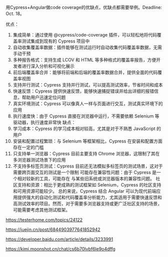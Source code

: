 用Cypress+Angular做code coverage的优缺点，优缺点都需要举例。Deadline: Oct. 18。



优点：
1. 集成简单：通过使用 @cypress/code-coverage 插件，可以轻松地将代码覆盖率测试集成到现有的 Cypress 项目中
2. 自动收集覆盖率数据：插件能够在测试运行时自动收集代码覆盖率数据，无需手动干预
3. 多种报告格式：支持生成 LCOV 和 HTML 等多种格式的覆盖率报告，方便开发者进行深入分析和可视化展示
4. 前后端覆盖率合并：能够将前端和后端的覆盖率数据合并，提供全面的代码覆盖率视图
5. 支持并行测试：Cypress 支持并行测试，可以提高测试效率，节省时间和成本
6. 快速反馈：Cypress 提供快速反馈，能够快速捕捉错误并给出详细的报错信息，帮助用户迅速定位问题
7. 真实环境测试：Cypress 可以像真人一样与页面进行交互，测试真实环境下的应用
8. 执行速度快：由于 Cypress 直接在浏览器中运行，不需要依赖 Selenium 等驱动器，执行速度非常快
缺点：
1. 学习成本：Cypress 的学习成本相对较高，尤其是对于不熟悉 JavaScript 的用户
2. 安装和配置过程繁琐：与 Selenium 等框架相比，Cypress 在安装和配置方面存在一定的门槛
3. 只支持单一浏览器：Cypress 目前主要支持 Chrome 浏览器，这限制了其在多浏览器测试场景下的应用
4. 不支持多标签页测试：Cypress 目前还无法模拟多标签页的测试场景，这对于需要跨页面交互的测试是一个限制
可能存在兼容性问题：由于 Cypress 是一个相对较新的工具，可能存在 与某些旧系统或浏览器版本的兼容性问题。
社区支持和资源：相比于更成熟的测试框架如 Selenium，Cypress 的社区支持和可用资源可能较少。
总的来说，Cypress 结合 Angular 可以为现代前端应用提供强大的自动化测试和代码覆盖率分析能力，尤其适用于需要快速反馈和高测试效率的项目。然而，对于需要多浏览器支持或更广泛社区支持的场景，可能需要考虑其他测试框架。


https://testerhome.com/topics/24122

https://juejin.cn/post/6844903977641852942


https://developer.baidu.com/article/details/3233991

https://kimi.moonshot.cn/chat/cs6b70lvbf6le9o4dffg


























